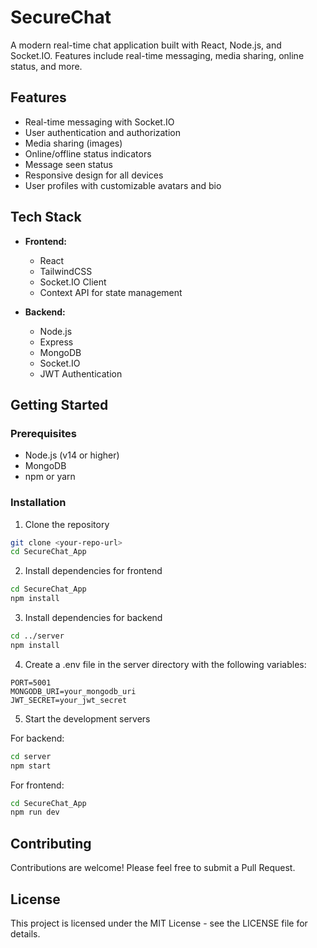 # SecureChat

A modern real-time chat application built with React, Node.js, and Socket.IO. Features include real-time messaging, media sharing, online status, and more.

## Features

- Real-time messaging with Socket.IO
- User authentication and authorization
- Media sharing (images)
- Online/offline status indicators
- Message seen status
- Responsive design for all devices
- User profiles with customizable avatars and bio

## Tech Stack

- **Frontend:**
  - React
  - TailwindCSS
  - Socket.IO Client
  - Context API for state management

- **Backend:**
  - Node.js
  - Express
  - MongoDB
  - Socket.IO
  - JWT Authentication

## Getting Started

### Prerequisites

- Node.js (v14 or higher)
- MongoDB
- npm or yarn

### Installation

1. Clone the repository
```bash
git clone <your-repo-url>
cd SecureChat_App
```

2. Install dependencies for frontend
```bash
cd SecureChat_App
npm install
```

3. Install dependencies for backend
```bash
cd ../server
npm install
```

4. Create a .env file in the server directory with the following variables:
```env
PORT=5001
MONGODB_URI=your_mongodb_uri
JWT_SECRET=your_jwt_secret
```

5. Start the development servers

For backend:
```bash
cd server
npm start
```

For frontend:
```bash
cd SecureChat_App
npm run dev
```

## Contributing

Contributions are welcome! Please feel free to submit a Pull Request.

## License

This project is licensed under the MIT License - see the LICENSE file for details.
